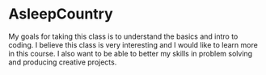 # AsleepCountry
My goals for taking this class is to understand the basics and intro to coding. I believe this class is very interesting and I would like to learn more in this course. I also want to be able to better my skills in problem solving and producing creative projects.
